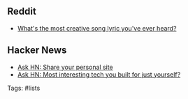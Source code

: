 ## Reddit

- [What's the most creative song lyric you've ever heard?](https://www.reddit.com/r/AskReddit/comments/12ql2s1/whats_the_most_creative_song_lyric_youve_ever/)

## Hacker News

- [Ask HN: Share your personal site](https://news.ycombinator.com/item?id=30934529)
- [Ask HN: Most interesting tech you built for just yourself?](https://news.ycombinator.com/item?id=35729232)

Tags: #lists
